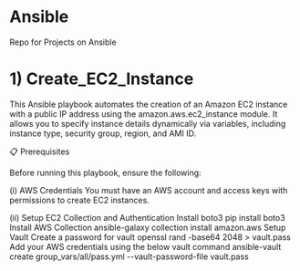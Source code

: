 # Ansible
Repo for Projects on Ansible


# 1) Create_EC2_Instance

   This Ansible playbook automates the creation of an Amazon EC2 instance with a public IP address using the amazon.aws.ec2_instance module.
   It allows you to specify instance details dynamically via variables, including instance type, security group, region, and AMI ID.

   📋 Prerequisites
   
   Before running this playbook, ensure the following:

   (i) AWS Credentials
          You must have an AWS account and access keys with permissions to create EC2 instances.

   (ii) Setup EC2 Collection and Authentication
          Install boto3
              pip install boto3
          Install AWS Collection
              ansible-galaxy collection install amazon.aws
          Setup Vault
            Create a password for vault
                openssl rand -base64 2048 > vault.pass
            Add your AWS credentials using the below vault command
                ansible-vault create group_vars/all/pass.yml --vault-password-file vault.pass
